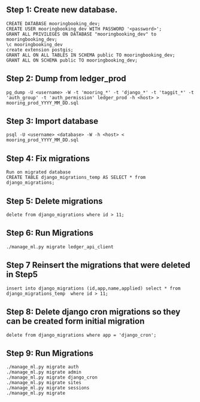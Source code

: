 ## Step 1: Create new database.
```
CREATE DATABASE mooringbooking_dev;
CREATE USER mooringbooking_dev WITH PASSWORD '<password>';
GRANT ALL PRIVILEGES ON DATABASE "mooringbooking_dev" to mooringbooking_dev;
\c mooringbooking_dev
create extension postgis;
GRANT ALL ON ALL TABLES IN SCHEMA public TO mooringbooking_dev;
GRANT ALL ON SCHEMA public TO mooringbooking_dev;
```

## Step 2: Dump from ledger_prod
```
pg_dump -U <username> -W -t 'mooring_*' -t 'django_*' -t 'taggit_*' -t 'auth_group' -t 'auth_permission' ledger_prod -h <host> > mooring_prod_YYYY_MM_DD.sql
```


## Step 3: Import database
```
psql -U <username> <database> -W -h <host> < mooring_prod_YYYY_MM_DD.sql
```


## Step 4: Fix migrations
```
Run on migrated database
CREATE TABLE django_migrations_temp AS SELECT * from django_migrations;
```


## Step 5: Delete migrations
```
delete from django_migrations where id > 11;
```


## Step 6: Run Migrations
```
./manage_ml.py migrate ledger_api_client
```

## Step 7 Reinsert the migrations that were deleted in Step5
```
insert into django_migrations (id,app,name,applied) select * from  django_migrations_temp  where id > 11;
```


## Step 8: Delete django cron migrations so they can be created form initial migration
```
delete from django_migrations where app = 'django_cron';
```


## Step 9: Run Migrations
```
./manage_ml.py migrate auth
./manage_ml.py migrate admin
./manage_ml.py migrate django_cron
./manage_ml.py migrate sites
./manage_ml.py migrate sessions
./manage_ml.py migrate 
```
